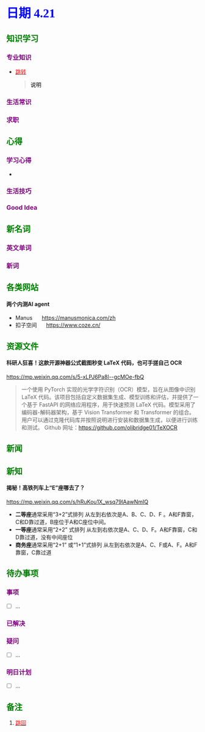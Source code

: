 ## <font color = blue face=楷体 size=6>日期 4.21 </font>

## <font color = green>知识学习 </font>
### <font color = purple>专业知识 </font>
+ <a id = "01-1">  [<font color = red>跳转</font>](#01-2)
   > <font color = o> 说明 </font>
### <font color = purple>生活常识 </font>

### <font color = purple>求职 </font>



## <font color = green>心得 </font>
### <font color = purple>学习心得 </font>
+ 
### <font color = purple>生活技巧 </font>

### <font color = purple>Good Idea </font>



## <font color = green>新名词 </font>
### <font color = purple>英文单词 </font>
### <font color = purple>新词 </font>



## <font color = green>各类网站 </font>
#### 两个内测AI agent  
+ Manus  $\quad$ https://manusmonica.com/zh
+ 扣子空间 $\quad$ https://www.coze.cn/

## <font color = green>资源文件 </font>
#### 科研人狂喜！这款开源神器公式截图秒变 LaTeX 代码，也可手搓自己 OCR
https://mp.weixin.qq.com/s/5-xLPJ6Pa8l--gcMOe-fbQ
> 一个使用 PyTorch 实现的光学字符识别（OCR）模型，旨在从图像中识别 LaTeX 代码。该项目包括自定义数据集生成、模型训练和评估，并提供了一个基于 FastAPI 的网络应用程序，用于快速预测 LaTeX 代码。模型采用了编码器-解码器架构，基于 Vision Transformer 和 Transformer 的组合。用户可以通过克隆代码库并按照说明进行安装和数据集生成，以便进行训练和测试。
> Github 网址：https://github.com/olibridge01/TeXOCR  

## <font color = green>新闻 </font>


## <font color = green>新知 </font>
#### 揭秘！高铁列车上“E”座哪去了？
 https://mp.weixin.qq.com/s/hRuKou1X_wsq79lAawNmIQ  
   
+ **二等座**通常采用“3+2”式排列
	从左到右依次是A、B、C、D、F 。A和F靠窗，C和D靠过道，B座位于A和C座位中间。
+  **一等座**通常采用“2+2” 式排列
	从左到右依次是A、C、D、F。A和F靠窗，C和D靠过道，没有中间座位
+ **商务座**通常采用“2+1” 或“1+1”式排列
	从左到右依次是A、C、F或A、F。A和F靠窗，C靠过道


## <font color = green>待办事项 </font>
### <font color = purple>事项 </font>
- [ ] ...
### <font color = purple>已解决 </font>
### <font color = purple>疑问 </font>
- [ ] ...
### <font color = purple>明日计划 </font>
- [ ] ...


## <font color = green>备注 </font>
  1. <a id ="01-2">[<font color = red>跳回</font>](#01-1)

<!--stackedit_data:
eyJoaXN0b3J5IjpbLTEzMjE5NjA3NDgsLTE0MjI3NTc1MzEsNj
M5MTIxMjczLC0yNDgxMDUxNiw2MzkxMjEyNzMsMTIzNTQ3OTYx
NywxMzYxNTEzOTUxLC0yMDM3NjUzMTMyLDUxNDY4NTEzMCwxNT
kyNjk2MzI1XX0=
-->